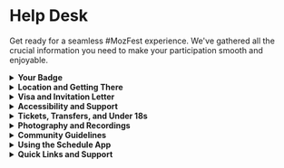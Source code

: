 <!-- This is the help page -->

# Help Desk

Get ready for a seamless #MozFest experience. We've gathered all the crucial information you need to make your participation smooth and enjoyable.

<details>
<summary><strong>Your Badge</strong></summary>
Once you have secured your badge, you will receive a confirmation email or a Mobile Wallet ticket. Bring either of these when you arrive. They will allow you to check in quickly and get support if needed.
</details>

<details>
<summary><strong>Location and Getting There</strong></summary>
Mozilla Festival 2025 takes place at **Poble Espanyol in Barcelona**, an open air museum on Montjuïc with streets, courtyards, and plazas to explore.  

You can reach the venue easily by public transport. Take the L1 or L3 metro to **Espanya station** and then walk about 10 to 15 minutes. Taxis, ride shares, or rental bikes are also good options.
</details>

<details>
<summary><strong>Visa and Invitation Letter</strong></summary>
If you need a letter of invitation for your visa application, you can request one once your badge is confirmed. Submit your booking code through the [invitation letter request form](/visa-invitation-form).
</details>

<details>
<summary><strong>Accessibility and Support</strong></summary>
The venue is fully accessible and an accessible route map will be available when you arrive. Volunteers will be on hand throughout the space to help with directions and provide any additional support you may need.
</details>

<details>
<summary><strong>Tickets, Transfers, and Under 18s</strong></summary>

- Festival tickets do not include travel or accommodation, but discounted hotel options are available for badge holders.  
- If your plans change, you can transfer your badge by emailing **festival@mozillafoundation.org**.  
- Mozilla Festival is open to adults 18 and over. Children aged 13 and under may attend for free with a registered adult who holds a badge and takes responsibility for them.  
</details>

<details>
<summary><strong>Photography and Recordings</strong></summary>
Keynotes, debates, and other public festival sessions may be recorded. If you would prefer not to be filmed, choose a lanyard color at registration that reflects your preference.
</details>

<details>
<summary><strong>Community Guidelines</strong></summary>
Mozilla Festival is a space for connecting, creating, and learning together. Please treat everyone with respect, welcome diverse perspectives, and help us maintain an inclusive environment. Harassment of any kind is not tolerated.  

Read the full [Mozilla Festival Community Guidelines](/community-guidelines).
</details>

<details>
<summary><strong>Using the Schedule App</strong></summary>
The schedule app is the best way to plan your festival. You can browse all sessions, installations, and talks, then add them to **My Schedule**.  

You can sync with your calendar to get reminders before sessions begin. Filters make it easy to search by theme, room, or session type so you can quickly find what interests you most.
</details>

<details>
<summary><strong>Quick Links and Support</strong></summary>

- Visit the **[Attend page](https://www.mozillafestival.org/attend)** to purchase your badge  
- Explore the **[FAQ](https://www.mozillafestival.org/faq)** for information on badges, travel, and visas  
- For help during the event, join the **#Help** channel in the [MozFest Discord](https://discord.com/invite/mozfest) or email **festival@mozillafoundation.org**  
</details>
